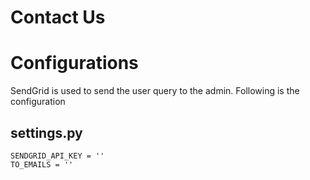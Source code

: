 # Contact Us

# Configurations
SendGrid is used to send the user query to the admin. Following is the configuration
## settings.py
```
SENDGRID_API_KEY = ''
TO_EMAILS = ''
```


